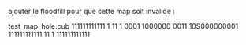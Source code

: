 ajouter le floodfill pour que cette map soit invalide :


test_map_hole.cub
111111111111
1         11
1       0001
1000000 0011
10S000000001
111111111111
11         1
111111111111









